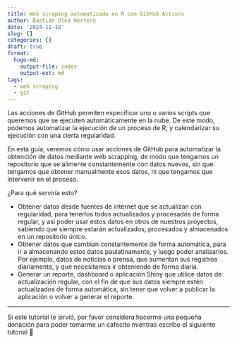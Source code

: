 ```yaml
---
title: Web scraping automatizado en R con GitHub Actions
author: Bastián Olea Herrera
date: '2024-11-18'
slug: []
categories: []
draft: true
format:
  hugo-md:
    output-file: index
    output-ext: md
tags:
  - web scraping
  - git
---
```



Las acciones de GitHub permiten especificar uno o varios scripts que queremos que se ejecuten automáticamente en la nube. De este modo, podemos automatizar la ejecución de un proceso de R, y calendarizar su ejecución con una cierta regularidad.

En esta guía, veremos cómo usar acciones de GitHub para automatizar la obtención de datos mediante web scrapping, de modo que tengamos un repositorio que se alimente constantemente con datos nuevos, sin que tengamos que obtener manualmente esos datos, ni que tengamos que intervenir en el proceso.

¿Para qué serviría esto?
- Obtener datos desde fuentes de internet que se actualizan con regularidad, para tenerlos todos actualizados y procesados de forma regular, y así poder usar estos datos en otros de nuestros proyectos, sabiendo que siempre estarán actualizados, procesados y almacenados en un repositorio único.
- Obtener datos que cambian constantemente de forma automática, para ir a almacenando estos datos paulatinamente, y luego poder analizarlos. Por ejemplo, datos de noticias o prensa, que aumentan sus registros diariamente, y que necesitamos ir obteniendo de forma diaria.
- Generar un reporte, dashboard o aplicación Shiny que utilice datos de actualización regular, con el fin de que sus datos siempre estén actualizados de forma automática, sin tener que volver a publicar la aplicación o volver a generar el reporte.

------------------------------------------------------------------------

Si este tutorial te sirvió, por favor considera hacerme una pequeña donación para poder tomarme un cafecito mientras escribo el siguiente tutorial 🥺

<div style = "height: 18px;">
</div>
<div>
  <div style="display: flex;
  justify-content: center;
  align-items: center;">
    <script type="text/javascript" src="https://cdnjs.buymeacoffee.com/1.0.0/button.prod.min.js" data-name="bmc-button" data-slug="bastimapache" data-color="#FFDD00" data-emoji="☕"  data-font="Cookie" data-text="Regálame un cafecito" data-outline-color="#000000" data-font-color="#000000" data-coffee-color="#ffffff" ></script>
  </div>
